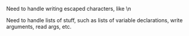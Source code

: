 Need to handle writing escaped characters, like \n

Need to handle lists of stuff, such as lists of variable declarations, write arguments, read args, etc.

